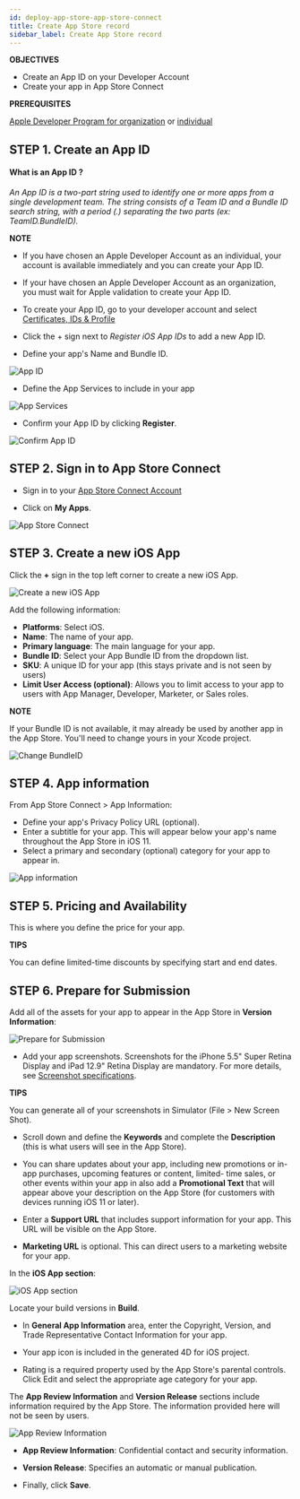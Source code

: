 ```yaml
---
id: deploy-app-store-app-store-connect
title: Create App Store record
sidebar_label: Create App Store record
---
```


<div markdown="1" class = "objectives">

**OBJECTIVES**

* Create an App ID on your Developer Account
* Create your app in App Store Connect
</div>

<div markdown="1" class = "prerequisites">
	
**PREREQUISITES**

[Apple Developer Program for organization](register-apple-developer-program-organization.html) or [individual](register-apple-developer-program-individual.html)

</div>


## STEP 1. Create an App ID

#### What is an App ID ?

*An App ID is a two-part string used to identify one or more apps from a single development team. The string consists of a Team ID and a Bundle ID search string, with a period (.) separating the two parts (ex: TeamID.BundleID).*

<div markdown="1" class = "tips">

**NOTE**
 
* If you have chosen an Apple Developer Account as an individual, your account is available immediately and you can create your App ID.

* If your have chosen an Apple Developer Account as an organization, you must wait for Apple validation to create your App ID.
</div>

* To create your App ID, go to your developer account and select [Certificates, IDs & Profile](https://developer.apple.com/account/ios/identifier/bundle)

* Click the + sign next to *Register iOS App IDs* to add a new App ID. 

* Define your app's Name and Bundle ID. 

![App ID](assets/deploy-app-store/Developer-account-App-ID.png)


* Define the App Services to include in your app

![App Services](assets/deploy-app-store/App-Services-to-include.png)

* Confirm your App ID by clicking **Register**.

![Confirm App ID](assets/deploy-app-store/Confirm-App-ID.png)


## STEP 2. Sign in to App Store Connect

* Sign in to your [App Store Connect Account](https://appstoreconnect.apple.com)

* Click on **My Apps**.

![App Store Connect](assets/deploy-app-store/App-Store-Connect-home-page.png)

## STEP 3. Create a new iOS App

Click the **+** sign in the top left corner to create a new iOS App. 

![Create a new iOS App](assets/deploy-app-store/Create-new-iOS-App.png)


Add the following information:

* **Platforms**: Select iOS.
* **Name**: The name of your app.
* **Primary language**: The main language for your app.
* **Bundle ID**: Select your App Bundle ID from the dropdown list.
* **SKU**: A unique ID for your app (this stays private and is not seen by users)
* **Limit User Access (optional)**: Allows you to limit access to your app to users with App Manager, Developer, Marketer, or Sales roles.

<div markdown="1" class = "tips">

**NOTE**

If your Bundle ID is not available, it may already be used by another app in the App Store. You'll need to change yours in your Xcode project.
</div>

![Change BundleID](assets/deploy-app-store/Change-BundleID-Xcode-Project.png)


## STEP 4. App information

From App Store Connect > App Information:
* Define your app's Privacy Policy URL (optional).
* Enter a subtitle for your app. This will appear below your app's name throughout the App Store in iOS 11.
* Select a primary and secondary (optional) category for your app to appear in.


![App information](assets/deploy-app-store/App-Store-Connect-app-information.png)

## STEP 5. Pricing and Availability

This is where you define the price for your app.


<div markdown="1" class = "tips">

**TIPS**

You can define limited-time discounts by specifying start and end dates.

</div>

## STEP 6. Prepare for Submission

Add all of the assets for your app to appear in the App Store in **Version Information**:

![Prepare for Submission](assets/deploy-app-store/Prepare-for-submission-screenshot-description.png)

* Add your app screenshots. Screenshots for the iPhone 5.5" Super Retina Display and iPad 12.9" Retina Display are mandatory. For more details, see [Screenshot specifications](https://help.apple.com/app-store-connect/#/devd274dd925).

<div markdown="1" class = "tips">

**TIPS**

You can generate all of your screenshots in Simulator (File > New Screen Shot).

</div>


* Scroll down and define the **Keywords** and complete the **Description** (this is what users will see in the App Store).

* You can share updates about your app, including new promotions or in-app purchases, upcoming features or content, limited- time sales, or other events within your app in also add a **Promotional Text** that will appear above your description on the App Store (for customers with devices running iOS 11 or later).

* Enter a **Support URL** that includes support information for your app. This URL will be visible on the App Store.

* **Marketing URL** is optional. This can direct users to a marketing website for your app.	


In the **iOS App section**:

![iOS App section](assets/deploy-app-store/Prepare-for-submission-build-icon.png)

Locate your build versions in **Build**.

* In **General App Information** area, enter the Copyright, Version, and Trade Representative Contact Information for your app.

* Your app icon is included in the generated 4D for iOS project.

* Rating is a required property used by the App Store's parental controls. Click Edit and select the appropriate age category for your app.

The **App Review Information** and **Version Release** sections include information required by the App Store. The information provided here will not be seen by users.

![App Review Information](assets/deploy-app-store/Prepare-for-submission-review-information.png)

* **App Review Information**: Confidential contact and security information. 
* **Version Release**: Specifies an automatic or manual publication.


* Finally, click **Save**.






